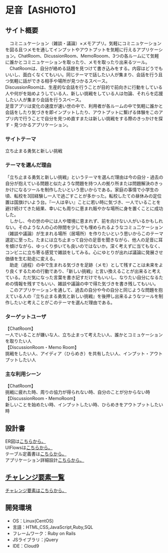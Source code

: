 # 足音【ASHIOTO】

## サイト概要
　コミニュケーション（雑談・議論）×メモアプリ。気軽にコミニュケーションを図る且つメモを通してインプットやアウトプットを気軽に行えるアプリケーション。ChatRoom、DicussionRoom、MemoRooom、3つの各ルームにて気軽に誰かとコミニュケーションを取ったり、メモを取ったり出来るツール。<br />　ChatRoomは、自分が絡める話題を見つけて書き込みをする。内容はどうでもいいし、面白くなくてもいい。同じテーマで話したい人が集まり、会話を行う且つ気軽に話ができる相手や場所が見つかるスペース。<br />DiscussionRoomは、生産的な会話を行うことが目的で前向きに行動をしている人や何がを始めようしている人、新しい挑戦をしている人は勿論、それらを応援したい人が集まり会話を行うスペース。<br />足音アプリは変化の速度が速い世の中で、利用者が各ルームの中で気軽に誰かと会話をしたり気づきを即インプットしたり、アウトプットに繋げる体験をこのアプリ内で行うことで自分を見つめ直すまたは新しい挑戦をする際のきっかけを探す・見つかるアプリケーション。
 
### サイトテーマ
立ち止まる勇気と新しい挑戦

### テーマを選んだ理由
「立ち止まる勇気と新しい挑戦」というテーマを選んだ理由は今の自分・過去の自分が抱えている問題と似たような問題を持つ人の拠り所または問題解決のきっかけになるツールを制作したいという思いからである。家庭の事情で小学生の頃、転校を3回経験し一人で過ごすことが多かった。転校したての昼休みの定位置は国旗けいよう台。『一人は辛い』ことに若い時に気づき、一人でいることを避け続けてきた結果、幸いにも周りに恵まれ賑やかな場所に身を置くことに成功した。<br />　しかし、今の世の中には人や環境に恵まれず、前を向けない人がいるかもしれない。そのような人の心の隙間を少しでも埋められるようなコミュ二ケーション（雑談や議論）が生まれる場所（居場所）を作りたいという思いからこのテーマ選定に至った。たまには立ち止まって自分の足音を聞きながら、他人の足音に耳を傾けながら、ゆっくり歩いても良いのではないか。深く考えずに当てもなく、コンビニに立ち寄る感覚で雑談をしてみる。心にゆとりが出れば議論に発展させ価値を生む助走に変える。<br />　助走（過程）の中で生まれる気づきを足跡（メモ）として残すことは未来をより良くするための行動であり、「新しい挑戦」と言い換えることが出来ると考えている。ただ気になった言葉を書き記すだけでもいいし、なりたい自分になるための情報を残すでもいい、雑談や議論の中で得た気づきを書き残してもいい。<br />　このアプリケーションを通して、過去の自分や今の自分と同じような問題を抱えている人の『立ち止まる勇気と新しい挑戦』を後押し出来るようなツールを制作したいと考えことがこのテーマを選んだ理由である。

### ターゲットユーザ
【ChatRoom】<br />
一人でいることが嫌いな人、立ち止まって考えたい人、誰かとコミュケーションを取りたい人<br />
【DiscussionRoom・Memo Room】<br />
挑戦をしたい人、アイディア（ひらめき）を共有したい人、インプット・アウトプットしたい人</br>

### 主な利用シーン
【ChatRoom】</br>
挑戦に疲れた時、周りの協力が得られない時、自分のことが分からない時</br>
【DiscussionRoom・MemoRoom】</br>
新しいことを始めたい時、インプットしたい時、ひらめきをアウトプットしたい時</br>

## 設計書
ER図は<a href="https://app.diagrams.net/#G1fVGmt6MJCGIC8_UOwS4GSAseVQ4rlpkW">こちらから。</a><br />
UIFlowsは<a href="https://app.diagrams.net/#G1cbE6Ss6uFuOe8WN2g7eEZ5hQvagFIxhn">こちらから。</a><br />
テーブル定義書は<a href="https://docs.google.com/spreadsheets/d/1EvojL-LSdXeTZD9N0vY83vF4L45-2R1y/edit#gid=1739957604">こちらから。</a><br />
アプリケーション詳細設計<a href="https://docs.google.com/spreadsheets/d/1tz28Tek8td9ZrUmOrVk29rdVahB8naaOx4ibakgKBG0/edit#gid=1968271425">こちらから。<br />

## チャレンジ要素一覧
チャレンジ要素は<a href="https://docs.google.com/spreadsheets/d/1pFBE-2JkkE8b5OFeX9B8xeG3ckhAADF045zdc9ViGtE/edit#gid=0">こちらから。</a></h4>

## 開発環境
- OS：Linux(CentOS)
- 言語：HTML,CSS,JavaScript,Ruby,SQL
- フレームワーク：Ruby on Rails
- JSライブラリ：jQuery
- IDE：Cloud9
